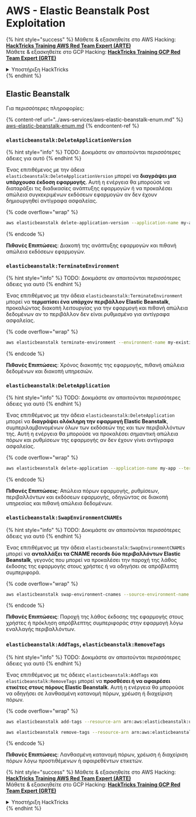 # AWS - Elastic Beanstalk Post Exploitation

{% hint style="success" %}
Μάθετε & εξασκηθείτε στο AWS Hacking:<img src="../../../.gitbook/assets/image (1) (1) (1).png" alt="" data-size="line">[**HackTricks Training AWS Red Team Expert (ARTE)**](https://training.hacktricks.xyz/courses/arte)<img src="../../../.gitbook/assets/image (1) (1) (1).png" alt="" data-size="line">\
Μάθετε & εξασκηθείτε στο GCP Hacking: <img src="../../../.gitbook/assets/image (2).png" alt="" data-size="line">[**HackTricks Training GCP Red Team Expert (GRTE)**<img src="../../../.gitbook/assets/image (2).png" alt="" data-size="line">](https://training.hacktricks.xyz/courses/grte)

<details>

<summary>Υποστήριξη HackTricks</summary>

* Ελέγξτε τα [**σχέδια συνδρομής**](https://github.com/sponsors/carlospolop)!
* **Εγγραφείτε στην** 💬 [**ομάδα Discord**](https://discord.gg/hRep4RUj7f) ή στην [**ομάδα telegram**](https://t.me/peass) ή **ακολουθήστε** μας στο **Twitter** 🐦 [**@hacktricks\_live**](https://twitter.com/hacktricks_live)**.**
* **Μοιραστείτε κόλπα hacking υποβάλλοντας PRs στα** [**HackTricks**](https://github.com/carlospolop/hacktricks) και [**HackTricks Cloud**](https://github.com/carlospolop/hacktricks-cloud) github repos.

</details>
{% endhint %}

## Elastic Beanstalk

Για περισσότερες πληροφορίες:

{% content-ref url="../aws-services/aws-elastic-beanstalk-enum.md" %}
[aws-elastic-beanstalk-enum.md](../aws-services/aws-elastic-beanstalk-enum.md)
{% endcontent-ref %}

### `elasticbeanstalk:DeleteApplicationVersion`

{% hint style="info" %}
TODO: Δοκιμάστε αν απαιτούνται περισσότερες άδειες για αυτό
{% endhint %}

Ένας επιτιθέμενος με την άδεια `elasticbeanstalk:DeleteApplicationVersion` μπορεί να **διαγράψει μια υπάρχουσα έκδοση εφαρμογής**. Αυτή η ενέργεια θα μπορούσε να διαταράξει τις διαδικασίες ανάπτυξης εφαρμογών ή να προκαλέσει απώλεια συγκεκριμένων εκδόσεων εφαρμογών αν δεν έχουν δημιουργηθεί αντίγραφα ασφαλείας.

{% code overflow="wrap" %}
```bash
aws elasticbeanstalk delete-application-version --application-name my-app --version-label my-version
```
{% endcode %}

**Πιθανές Επιπτώσεις**: Διακοπή της ανάπτυξης εφαρμογών και πιθανή απώλεια εκδόσεων εφαρμογών.

### `elasticbeanstalk:TerminateEnvironment`

{% hint style="info" %}
TODO: Δοκιμάστε αν απαιτούνται περισσότερες άδειες για αυτό
{% endhint %}

Ένας επιτιθέμενος με την άδεια `elasticbeanstalk:TerminateEnvironment` μπορεί να **τερματίσει ένα υπάρχον περιβάλλον Elastic Beanstalk**, προκαλώντας διακοπή λειτουργίας για την εφαρμογή και πιθανή απώλεια δεδομένων αν το περιβάλλον δεν είναι ρυθμισμένο για αντίγραφα ασφαλείας.

{% code overflow="wrap" %}
```bash
aws elasticbeanstalk terminate-environment --environment-name my-existing-env
```
{% endcode %}

**Πιθανές Επιπτώσεις**: Χρόνος διακοπής της εφαρμογής, πιθανή απώλεια δεδομένων και διακοπή υπηρεσιών.

### `elasticbeanstalk:DeleteApplication`

{% hint style="info" %}
TODO: Δοκιμάστε αν απαιτούνται περισσότερες άδειες για αυτό
{% endhint %}

Ένας επιτιθέμενος με την άδεια `elasticbeanstalk:DeleteApplication` μπορεί να **διαγράψει ολόκληρη την εφαρμογή Elastic Beanstalk**, συμπεριλαμβανομένων όλων των εκδόσεών της και των περιβαλλόντων της. Αυτή η ενέργεια θα μπορούσε να προκαλέσει σημαντική απώλεια πόρων και ρυθμίσεων της εφαρμογής αν δεν έχουν γίνει αντίγραφα ασφαλείας.

{% code overflow="wrap" %}
```bash
aws elasticbeanstalk delete-application --application-name my-app --terminate-env-by-force
```
{% endcode %}

**Πιθανές Επιπτώσεις**: Απώλεια πόρων εφαρμογής, ρυθμίσεων, περιβαλλόντων και εκδόσεων εφαρμογής, οδηγώντας σε διακοπή υπηρεσίας και πιθανή απώλεια δεδομένων.

### `elasticbeanstalk:SwapEnvironmentCNAMEs`

{% hint style="info" %}
TODO: Δοκιμάστε αν απαιτούνται περισσότερες άδειες για αυτό
{% endhint %}

Ένας επιτιθέμενος με την άδεια `elasticbeanstalk:SwapEnvironmentCNAMEs` μπορεί να **ανταλλάξει τα CNAME records δύο περιβαλλόντων Elastic Beanstalk**, γεγονός που μπορεί να προκαλέσει την παροχή της λάθος έκδοσης της εφαρμογής στους χρήστες ή να οδηγήσει σε απρόβλεπτη συμπεριφορά.

{% code overflow="wrap" %}
```bash
aws elasticbeanstalk swap-environment-cnames --source-environment-name my-env-1 --destination-environment-name my-env-2
```
{% endcode %}

**Πιθανές Επιπτώσεις**: Παροχή της λάθος έκδοσης της εφαρμογής στους χρήστες ή πρόκληση απρόβλεπτης συμπεριφοράς στην εφαρμογή λόγω εναλλαγής περιβαλλόντων.

### `elasticbeanstalk:AddTags`, `elasticbeanstalk:RemoveTags`

{% hint style="info" %}
TODO: Δοκιμάστε αν απαιτούνται περισσότερες άδειες για αυτό
{% endhint %}

Ένας επιτιθέμενος με τις άδειες `elasticbeanstalk:AddTags` και `elasticbeanstalk:RemoveTags` μπορεί να **προσθέσει ή να αφαιρέσει ετικέτες στους πόρους Elastic Beanstalk**. Αυτή η ενέργεια θα μπορούσε να οδηγήσει σε λανθασμένη κατανομή πόρων, χρέωση ή διαχείριση πόρων.

{% code overflow="wrap" %}
```bash
aws elasticbeanstalk add-tags --resource-arn arn:aws:elasticbeanstalk:us-west-2:123456789012:environment/my-app/my-env --tags Key=MaliciousTag,Value=1

aws elasticbeanstalk remove-tags --resource-arn arn:aws:elasticbeanstalk:us-west-2:123456789012:environment/my-app/my-env --tag-keys MaliciousTag
```
{% endcode %}

**Πιθανές Επιπτώσεις**: Λανθασμένη κατανομή πόρων, χρέωση ή διαχείριση πόρων λόγω προστιθέμενων ή αφαιρεθέντων ετικετών.

{% hint style="success" %}
Μάθετε & εξασκηθείτε στο AWS Hacking:<img src="../../../.gitbook/assets/image (1) (1) (1).png" alt="" data-size="line">[**HackTricks Training AWS Red Team Expert (ARTE)**](https://training.hacktricks.xyz/courses/arte)<img src="../../../.gitbook/assets/image (1) (1) (1).png" alt="" data-size="line">\
Μάθετε & εξασκηθείτε στο GCP Hacking: <img src="../../../.gitbook/assets/image (2).png" alt="" data-size="line">[**HackTricks Training GCP Red Team Expert (GRTE)**<img src="../../../.gitbook/assets/image (2).png" alt="" data-size="line">](https://training.hacktricks.xyz/courses/grte)

<details>

<summary>Υποστήριξη HackTricks</summary>

* Ελέγξτε τα [**σχέδια συνδρομής**](https://github.com/sponsors/carlospolop)!
* **Εγγραφείτε στην** 💬 [**ομάδα Discord**](https://discord.gg/hRep4RUj7f) ή στην [**ομάδα telegram**](https://t.me/peass) ή **ακολουθήστε** μας στο **Twitter** 🐦 [**@hacktricks\_live**](https://twitter.com/hacktricks_live)**.**
* **Μοιραστείτε κόλπα hacking υποβάλλοντας PRs στα** [**HackTricks**](https://github.com/carlospolop/hacktricks) και [**HackTricks Cloud**](https://github.com/carlospolop/hacktricks-cloud) github repos.

</details>
{% endhint %}
